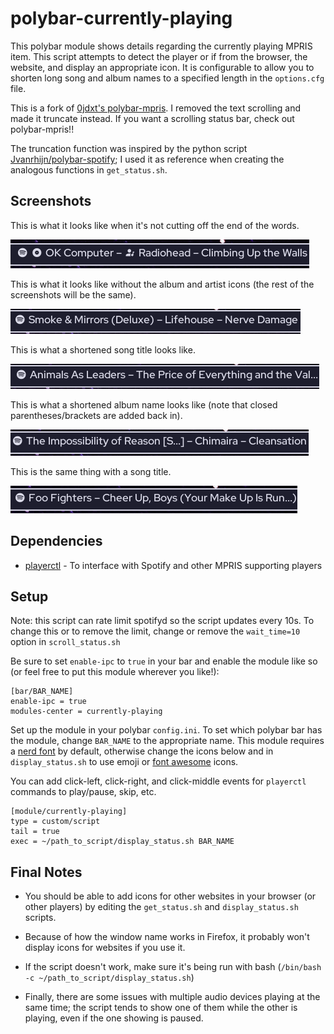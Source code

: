 # polybar-currently-playing

This polybar module shows details regarding the currently playing MPRIS item. This script attempts to detect the player or if from the browser, the website, and display an appropriate icon. It is configurable to allow you to shorten long song and album names to a specified length in the `options.cfg` file.

This is a fork of [0jdxt's polybar-mpris](https://github.com/0jdxt/polybar-mpris). I removed the text scrolling and made it truncate instead. If you want a scrolling status bar, check out polybar-mpris!!

The truncation function was inspired by the python script [Jvanrhijn/polybar-spotify](https://github.com/Jvanrhijn/polybar-spotify); I used it as reference when creating the analogous functions in `get_status.sh`.

## Screenshots

This is what it looks like when it's not cutting off the end of the words.

![not-truncated](screenshots/not-truncated.png)

This is what it looks like without the album and artist icons (the rest of the screenshots will be the same).

![not-truncated-no-aa](screenshots/not-truncated-no-aa.png)

This is what a shortened song title looks like.

![truncated-no-aa](screenshots/truncated-no-aa.png)

This is what a shortened album name looks like (note that closed parentheses/brackets are added back in).

![truncated-album-no-aa](screenshots/truncated-album-no-aa.png)

This is the same thing with a song title.

![truncated-track-no-aa](screenshots/truncated-track-no-aa.png)

## Dependencies

- [playerctl](https://github.com/altdesktop/playerctl#installing) - To interface with Spotify and other MPRIS supporting players

## Setup

Note: this script can rate limit spotifyd so the script updates every 10s. To change this or to remove the limit, change or remove the `wait_time=10` option in `scroll_status.sh`

Be sure to set `enable-ipc` to `true` in your bar and enable the module like so (or feel free to put this module wherever you like!):

```dosini
[bar/BAR_NAME]
enable-ipc = true
modules-center = currently-playing
```

Set up the module in your polybar `config.ini`. To set which polybar bar has the module, change `BAR_NAME` to the appropriate name. This module requires a [nerd font](https://www.nerdfonts.com/) by default, otherwise change the icons below and in `display_status.sh` to use emoji or [font awesome](https://fontawesome.com/) icons.

You can add click-left, click-right, and click-middle events for `playerctl` commands to play/pause, skip, etc.

```dosini
[module/currently-playing]
type = custom/script
tail = true
exec = ~/path_to_script/display_status.sh BAR_NAME
```

## Final Notes

- You should be able to add icons for other websites in your browser (or other players) by editing the `get_status.sh` and `display_status.sh` scripts.

- Because of how the window name works in Firefox, it probably won't display icons for websites if you use it.

- If the script doesn't work, make sure it's being run with bash (`/bin/bash -c ~/path_to_script/display_status.sh`)

- Finally, there are some issues with multiple audio devices playing at the same time; the script tends to show one of them while the other is playing, even if the one showing is paused.
